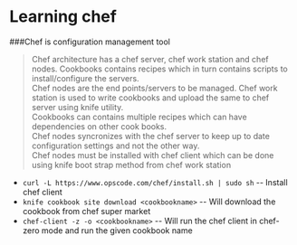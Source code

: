 # Learning chef

###Chef is configuration management tool
 
> Chef architecture has a chef server, chef work station and chef nodes. Cookbooks contains recipes which in turn contains scripts to install/configure the servers.   
>  Chef nodes are the end points/servers to be managed. Chef work station is used to write cookbooks and upload the same to chef server using knife utility.     
>  Cookbooks can contains multiple recipes which can have dependencies on other cook books.   
>  Chef nodes syncronizes with the chef server to keep up to date configuration settings and not the other way.    
>  Chef nodes must be installed with chef client which can be done using knife boot strap method from chef work station
 

* `curl -L https://www.opscode.com/chef/install.sh | sudo sh` -- Install chef client
* `knife cookbook site download <cookbookname>` -- Will download the cookbook from chef super market
* `chef-client -z -o <cookbookname>` -- Will run the chef client in chef-zero mode and run the given cookbook name
